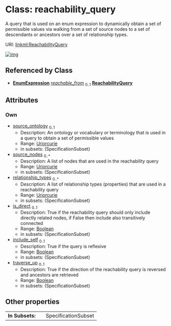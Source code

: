 
# Class: reachability_query


A query that is used on an enum expression to dynamically obtain a set of permissible values via walking from a  set of source nodes to a set of descendants or ancestors over a set of relationship types.

URI: [linkml:ReachabilityQuery](https://w3id.org/linkml/ReachabilityQuery)


[![img](https://yuml.me/diagram/nofunky;dir:TB/class/[EnumExpression]++-%20reachable_from%200..1>[ReachabilityQuery&#124;source_ontology:uriorcurie%20%3F;source_nodes:uriorcurie%20*;relationship_types:uriorcurie%20*;is_direct:boolean%20%3F;include_self:boolean%20%3F;traverse_up:boolean%20%3F],[EnumExpression])](https://yuml.me/diagram/nofunky;dir:TB/class/[EnumExpression]++-%20reachable_from%200..1>[ReachabilityQuery&#124;source_ontology:uriorcurie%20%3F;source_nodes:uriorcurie%20*;relationship_types:uriorcurie%20*;is_direct:boolean%20%3F;include_self:boolean%20%3F;traverse_up:boolean%20%3F],[EnumExpression])

## Referenced by Class

 *  **[EnumExpression](EnumExpression.md)** *[reachable_from](reachable_from.md)*  <sub>0..1</sub>  **[ReachabilityQuery](ReachabilityQuery.md)**

## Attributes


### Own

 * [source_ontology](source_ontology.md)  <sub>0..1</sub>
     * Description: An ontology or vocabulary or terminology that is used in a query to obtain a set of permissible values
     * Range: [Uriorcurie](types/Uriorcurie.md)
     * in subsets: (SpecificationSubset)
 * [source_nodes](source_nodes.md)  <sub>0..\*</sub>
     * Description: A list of nodes that are used in the reachability query
     * Range: [Uriorcurie](types/Uriorcurie.md)
     * in subsets: (SpecificationSubset)
 * [relationship_types](relationship_types.md)  <sub>0..\*</sub>
     * Description: A list of relationship types (properties) that are used in a reachability query
     * Range: [Uriorcurie](types/Uriorcurie.md)
     * in subsets: (SpecificationSubset)
 * [is_direct](is_direct.md)  <sub>0..1</sub>
     * Description: True if the reachability query should only include directly related nodes, if False then include also transitively connected
     * Range: [Boolean](types/Boolean.md)
     * in subsets: (SpecificationSubset)
 * [include_self](include_self.md)  <sub>0..1</sub>
     * Description: True if the query is reflexive
     * Range: [Boolean](types/Boolean.md)
     * in subsets: (SpecificationSubset)
 * [traverse_up](traverse_up.md)  <sub>0..1</sub>
     * Description: True if the direction of the reachability query is reversed and ancestors are retrieved
     * Range: [Boolean](types/Boolean.md)
     * in subsets: (SpecificationSubset)

## Other properties

|  |  |  |
| --- | --- | --- |
| **In Subsets:** | | SpecificationSubset |

